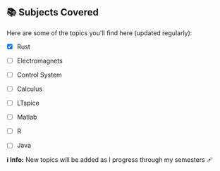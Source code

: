 ## 📚 Subjects Covered

Here are some of the topics you'll find here (updated regularly):

- [x] Rust
- [ ] Electromagnets
- [ ] Control System
- [ ] Calculus
- [ ] LTspice
- [ ] Matlab
- [ ] R
- [ ] Java


**ℹ️ Info:** New topics will be added as I progress through my semesters 🩹
